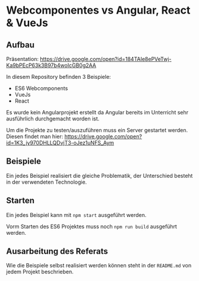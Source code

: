 # Webcomponentes vs Angular, React & VueJs

## Aufbau

Präsentation: https://drive.google.com/open?id=184TAIe8ePVeTwj-Ka9bPEcP63k3B97b4woIcGB0g2AA

In diesem Repository befinden 3 Beispiele:
* ES6 Webcomponents
* VueJs
* React

Es wurde kein Angularprojekt erstellt da Angular bereits im Unterricht sehr ausführlich durchgemacht worden ist.

Um die Projekte zu testen/auszuführen muss ein Server gestartet werden. Diesen findet man hier: https://drive.google.com/open?id=1K3_jy970DHLLQDvjT3-oJez1uNFS_Aym

## Beispiele

Ein jedes Beispiel realisiert die gleiche Problematik, der Unterschied besteht in der verwendeten Technologie.

## Starten

Ein jedes Beispiel kann mit `npm start` ausgeführt werden.

Vorm Starten des ES6 Projektes muss noch `npm run build` ausgeführt werden. 

## Ausarbeitung des Referats

Wie die Beispiele selbst realisiert werden können steht in der `README.md` von jedem Projekt beschrieben.